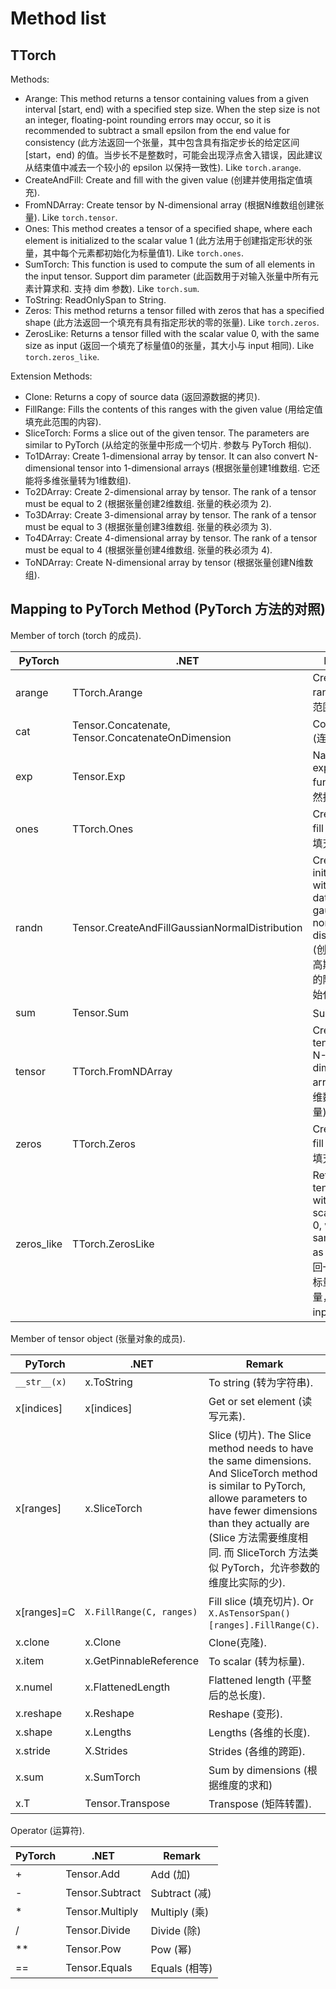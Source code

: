 # Method list

## TTorch

Methods:

- Arange: This method returns a tensor containing values from a given interval [start, end) with a specified step size. When the step size is not an integer, floating-point rounding errors may occur, so it is recommended to subtract a small epsilon from the end value for consistency (此方法返回一个张量，其中包含具有指定步长的给定区间 [start，end) 的值。当步长不是整数时，可能会出现浮点舍入错误，因此建议从结束值中减去一个较小的 epsilon 以保持一致性). Like `torch.arange`.
- CreateAndFill: Create and fill with the given value (创建并使用指定值填充).
- FromNDArray: Create tensor by N-dimensional array (根据N维数组创建张量). Like `torch.tensor`.
- Ones: This method creates a tensor of a specified shape, where each element is initialized to the scalar value 1 (此方法用于创建指定形状的张量，其中每个元素都初始化为标量值1). Like `torch.ones`.
- SumTorch: This function is used to compute the sum of all elements in the input tensor. Support dim parameter (此函数用于对输入张量中所有元素计算求和. 支持 dim 参数). Like `torch.sum`.
- ToString: ReadOnlySpan to String.
- Zeros: This method returns a tensor filled with zeros that has a specified shape (此方法返回一个填充有具有指定形状的零的张量). Like `torch.zeros`.
- ZerosLike: Returns a tensor filled with the scalar value 0, with the same size as input (返回一个填充了标量值0的张量，其大小与 input 相同). Like `torch.zeros_like`.

Extension Methods:

- Clone: Returns a copy of source data (返回源数据的拷贝).
- FillRange: Fills the contents of this ranges with the given value (用给定值填充此范围的内容).
- SliceTorch: Forms a slice out of the given tensor. The parameters are similar to PyTorch (从给定的张量中形成一个切片. 参数与 PyTorch 相似).
- To1DArray: Create 1-dimensional array by tensor. It can also convert N-dimensional tensor into 1-dimensional arrays (根据张量创建1维数组. 它还能将多维张量转为1维数组).
- To2DArray: Create 2-dimensional array by tensor. The rank of a tensor must be equal to 2 (根据张量创建2维数组. 张量的秩必须为 2).
- To3DArray: Create 3-dimensional array by tensor. The rank of a tensor must be equal to 3 (根据张量创建3维数组. 张量的秩必须为 3).
- To4DArray: Create 4-dimensional array by tensor. The rank of a tensor must be equal to 4 (根据张量创建4维数组. 张量的秩必须为 4).
- ToNDArray: Create N-dimensional array by tensor  (根据张量创建N维数组).

## Mapping to PyTorch Method (PyTorch 方法的对照)

Member of torch (torch 的成员).

| PyTorch    | .NET                                     | Remark                                   |
| ---------- | ---------------------------------------- | ---------------------------------------- |
| arange     | TTorch.Arange                            | Create by range (根据范围创建).                |
| cat        | Tensor.Concatenate, Tensor.ConcatenateOnDimension | Concatenate (连接)                         |
| exp        | Tensor.Exp                               | Natural exponential function (自然指数函数)    |
| ones       | TTorch.Ones                              | Create and fill 1 (创建并填充1).              |
| randn      | Tensor.CreateAndFillGaussianNormalDistribution | Creates and initializes it with random data in a gaussian normal distribution (创建并使用高斯正态分布的随机数据初始化). |
| sum        | Tensor.Sum                               | Sum (求和)                                 |
| tensor     | TTorch.FromNDArray                       | Create tensor by N-dimensional array (根据N维数组创建张量) |
| zeros      | TTorch.Zeros                             | Create and fill 0 (创建并填充0).              |
| zeros_like | TTorch.ZerosLike                         | Returns a tensor filled with the scalar value 0, with the same size as input (返回一个填充了标量值0的张量，其大小与 input 相同) |

Member of  tensor object (张量对象的成员).

| PyTorch      | .NET                     | Remark                                   |
| ------------ | ------------------------ | ---------------------------------------- |
| `__str__(x)` | x.ToString               | To string (转为字符串).                       |
| x[indices]   | x[indices]               | Get or set element (读写元素).               |
| x[ranges]    | x.SliceTorch             | Slice (切片). The Slice method needs to have the same dimensions. And SliceTorch method is similar to PyTorch, allowe parameters to have fewer dimensions than they actually are (Slice 方法需要维度相同. 而 SliceTorch 方法类似 PyTorch，允许参数的维度比实际的少). |
| x[ranges]=C  | `X.FillRange(C, ranges)` | Fill slice (填充切片). Or `X.AsTensorSpan()[ranges].FillRange(C)`. |
| x.clone      | x.Clone                  | Clone(克隆).                               |
| x.item       | x.GetPinnableReference   | To scalar (转为标量).                        |
| x.numel      | x.FlattenedLength        | Flattened length (平整后的总长度).              |
| x.reshape    | x.Reshape                | Reshape (变形).                            |
| x.shape      | x.Lengths                | Lengths (各维的长度).                         |
| x.stride     | X.Strides                | Strides (各维的跨距).                         |
| x.sum        | x.SumTorch               | Sum by dimensions (根据维度的求和)              |
| x.T          | Tensor.Transpose         | Transpose (矩阵转置).                        |

Operator (运算符).

| PyTorch | .NET            | Remark       |
| ------- | --------------- | ------------ |
| +       | Tensor.Add      | Add (加)      |
| -       | Tensor.Subtract | Subtract (减) |
| *       | Tensor.Multiply | Multiply (乘) |
| /       | Tensor.Divide   | Divide (除)   |
| **      | Tensor.Pow      | Pow (幂)      |
| ==      | Tensor.Equals   | Equals (相等)  |